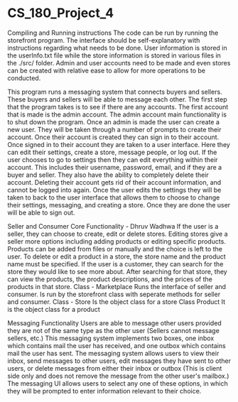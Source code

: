 # CS_180_Project_4

Compiling and Running instructions
The code can be run by running the storefront program. The interface should be self-explanatory 
with instructions regarding what needs to be done. User information is stored in the userInfo.txt file
while the store information is stored in various files in the ./src/ folder. Admin and user accounts need to be made
and even stores can be created with relative ease to allow for more operations to be conducted.

This program runs a messaging system that connects buyers and sellers. These buyers and sellers will be able to message each other. The first step that the program takes
is to see if there are any accounts. The first account that is made is the admin account. The admin account main functionality is to shut down the program.
Once an admin is made the user can create a new user. They will be taken through a number of prompts to create their account. Once their account is created
they can sign in to their account. Once signed in to their account they are taken to a user interface. Here they can edit their settings, create a store, message people, or log out. 
If the user chooses to go to settings then they can edit everything within their account. This includes their username, password, email, and if they are a buyer and seller. They also have the ability
to completely delete their account. Deleting their account gets rid of their account information, and cannot be logged into again. Once the 
user edits the settings they will be taken to back to the user interface that allows them to choose to change their settings, messaging, and creating a store.
Once they are done the user will be able to sign out.

Seller and Consumer Core Functionality - Dhruv Wadhwa
If the user is a seller, they can choose to create, edit or delete stores. Editing stores give a seller more options including adding products or editing specific products. Products can be added from files or manually and the 
choice is left to the user. To delete or edit a product in a store, the store name and the product name must be specified.
If the user is a customer, they can search for the store they would like to see more about. After searching for that store, they can view the products, the product descriptions, and the prices of the products in that store.
Class - Marketplace
Runs the interface of seller and consumer. Is run by the storefront class with seperate methods for seller and consumer.
Class - Store
Is the object class for a store
Class Product
It is the object class for a product

Messaging Functionality
Users are able to message other users provided they are not of the same type as the other user (Sellers cannot message sellers, etc.) This messaging system implements two boxes, one inbox which contains mail the user has received, and one outbox which contains mail the user has sent. The messaging system allows users to view their inbox, send messages to other users, edit messages they have sent to other users, or delete messages from either their inbox or outbox (This is client side only and does not remove the message from the other user's mailbox.) The messaging UI allows users to select any one of these options, in which they will be prompted to enter information relevant to their choice.
